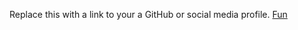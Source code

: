 Replace this with a link to your a GitHub or social media profile.
[Fun](https://www.youtube.com/embed/dQw4w9WgXcQ)
